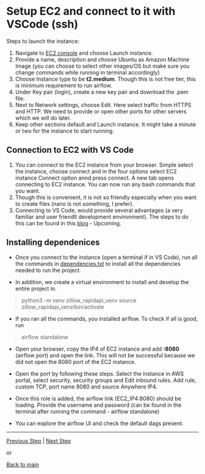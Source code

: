 # Setup EC2 and connect to it with VSCode (ssh)

Steps to launch the instance:
1. Navigate to [EC2 console](https://console.aws.amazon.com/ec2/) and choose Launch instance.
2. Provide a name, description and choose Ubuntu as Amazon Machine Image (you can choose to select other images/OS but make sure you change commands while running in terminal accordingly)
3. Choose Instance type to be **t2.medium**. Though this is not free tier, this is minimum requirement to run airflow. 
4. Under Key pair (login), create a new key pair and download the .pem file.
5. Next to Network settings, choose Edit. Here select traffic from HTTPS and HTTP. We need to provide or open other ports for other servers which we will do later. 
6. Keep other sections default and Launch instance. It might take a minute or two for the instance to start running. 

## Connection to EC2 with VS Code

1. You can connect to the EC2 instance from your browser. Simple select the instance, choose connect and in the four options select EC2 instance Connect option annd press connect. A new tab opens connecting to EC2 instance. You can now run any bash commands that you want.
2. Though this is convenient, it is not so friendly especially when you want to create files (nano is not something, I prefer).
3. Connecting to VS Code, would provide several advantages (a very familiar and user friendlt development environment). The steps to do this can be found in this [blog]() - Upcoming.  

## Installing dependenices 

* Once you connect to the instance (open a terminal if in VS Code), run all the commands in [dependencies.txt](https://github.com/rohitanumolu/zillow_rapidapi_aws_pipeline/tree/main/dependencies.txt) to install all the dependencies needed to run the project. 

* In addition, we create a virtual environment to install and develop the entire project in. 
> python3 -m venv zillow_rapidapi_venv
> source zillow_rapidapi_venv/bin/activate

* If you ran all the commands, you installed airflow. To check if all is good, run
> airflow standalone
* Open your browser, copy the IP4 of EC2 instance and add **:8080** (airflow port) and open the link. This will not be successful because we did not open the 8080 port of the EC2 instance. 

* Open the port by following these steps. Select the instance in AWS portal, select security, security groups and Edit inbound rules. Add rule, custom TCP, port name 8080 and source Anywhere IP4. 

* Once this role is added, the airflow link (EC2_IP4:8080) should be loading. Provide the username and password (can be found in the terminal after running the command - airflow standalone)

* You can explore the airflow UI and check the default dags present.  


---

[Previous Step](aws_services.md) | [Next Step](extract_data.md)

or

[Back to main](https://github.com/rohitanumolu/zillow_rapidapi_aws_pipeline/tree/main)